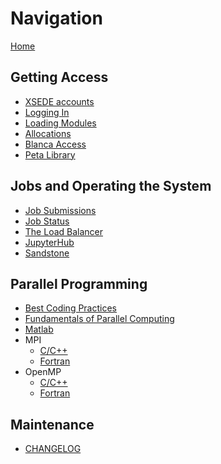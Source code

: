 # Navigation

[Home](Home)

## Getting Access
- [XSEDE accounts](XSEDE)
- [Logging In](Logging_In)
- [Loading Modules](Loading_Modules)
- [Allocations]()
- [Blanca Access]()
- [Peta Library]()

## Jobs and Operating the System
- [Job Submissions]()
- [Job Status]()
- [The Load Balancer](The_Load_Balancer_Tool)
- [JupyterHub]()
- [Sandstone]()

## Parallel Programming
- [Best Coding Practices](Best_Coding_Practices)
- [Fundamentals of Parallel Computing](Fundamentals_of_Parallel_Computing)
- [Matlab](Matlab)
- MPI
    + [C/C++](MPI_C)
    + [Fortran](MPI_Fortran)
- OpenMP 
    + [C/C++](OpenMP_C)
    + [Fortran](OpenMP_Fortran)

## Maintenance
- [CHANGELOG](CHANGELOG)